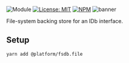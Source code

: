 ![Module](https://img.shields.io/badge/%40platform-fsdb.file-%23EA4E7E.svg)
[![License: MIT](https://img.shields.io/badge/license-MIT-blue.svg)](https://opensource.org/licenses/MIT)
[![NPM](https://img.shields.io/npm/v/@platform/fsdb.file.svg?colorB=blue&style=flat)](https://www.npmjs.com/package/@platform/fsdb.file)
![banner](https://platform.sfo2.digitaloceanspaces.com/repo-banners/fsdb.file.png)

File-system backing store for an IDb interface.

## Setup

    yarn add @platform/fsdb.file



<p>&nbsp;<p>
<p>&nbsp;<p>

